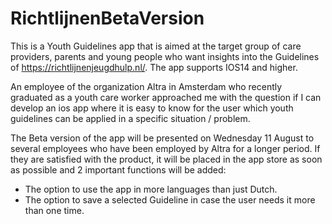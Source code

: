 #  RichtlijnenBetaVersion

This is a Youth Guidelines app that is aimed at the target group of care providers, parents and young people who want insights into the Guidelines of https://richtlijnenjeugdhulp.nl/. The app supports IOS14 and higher.

An employee of the organization Altra in Amsterdam who recently graduated as a youth care worker approached me with the question if I can develop an ios app where it is easy to know for the user which youth guidelines can be applied in a specific situation / problem.

The Beta version of the app will be presented on Wednesday 11 August to several employees who have been employed by Altra for a longer period. If they are satisfied with the product, it will be placed in the app store as soon as possible and 2 important functions will be added:

-    The option to use the app in more languages than just Dutch.
-    The option to save a selected Guideline in case the user needs it more than one time.

